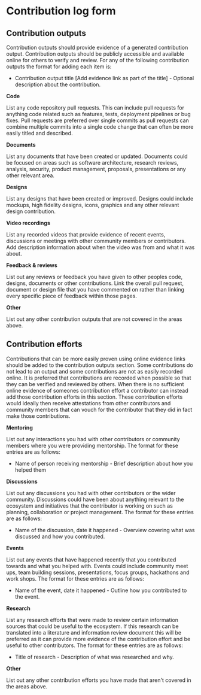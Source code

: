 # Contribution log form

## **Contribution outputs**

Contribution outputs should provide evidence of a generated contribution output. Contribution outputs should be publicly accessible and available online for others to verify and review. For any of the following contribution outputs the format for adding each item is:

* Contribution output title \[Add evidence link as part of the title] - Optional description about the contribution.



**Code**

List any code repository pull requests. This can include pull requests for anything code related such as features, tests, deployment pipelines or bug fixes. Pull requests are preferred over single commits as pull requests can combine multiple commits into a single code change that can often be more easily titled and described.



**Documents**

List any documents that have been created or updated. Documents could be focused on areas such as software architecture, research reviews, analysis, security, product management, proposals, presentations or any other relevant area.



**Designs**

List any designs that have been created or improved. Designs could include mockups, high fidelity designs, icons, graphics and any other relevant design contribution.



**Video recordings**

List any recorded videos that provide evidence of recent events, discussions or meetings with other community members or contributors. Add description information about when the video was from and what it was about.



**Feedback & reviews**

List out any reviews or feedback you have given to other peoples code, designs, documents or other contributions. Link the overall pull request, document or design file that you have commented on rather than linking every specific piece of feedback within those pages.



**Other**

List out any other contribution outputs that are not covered in the areas above.



## **Contribution efforts**

Contributions that can be more easily proven using online evidence links should be added to the contribution outputs section. Some contributions do not lead to an output and some contributions are not as easily recorded online. It is preferred that contributions are recorded when possible so that they can be verified and reviewed by others. When there is no sufficient online evidence of someones contribution effort a contributor can instead add those contribution efforts in this section. These contribution efforts would ideally then receive attestations from other contributors and community members that can vouch for the contributor that they did in fact make those contributions.



**Mentoring**

List out any interactions you had with other contributors or community members where you were providing mentorship. The format for these entries are as follows:

* Name of person receiving mentorship - Brief description about how you helped them



**Discussions**

List out any discussions you had with other contributors or the wider community. Discussions could have been about anything relevant to the ecosystem and initiatives that the contributor is working on such as planning, collaboration or project management. The format for these entries are as follows:

* Name of the discussion, date it happened - Overview covering what was discussed and how you contributed.



**Events**

List out any events that have happened recently that you contributed towards and what you helped with. Events could include community meet ups, team building sessions, presentations, focus groups, hackathons and work shops. The format for these entries are as follows:

* Name of the event, date it happened - Outline how you contributed to the event.



**Research**

List any research efforts that were made to review certain information sources that could be useful to the ecosystem. If this research can be translated into a literature and information review document this will be preferred as it can provide more evidence of the contribution effort and be useful to other contributors. The format for these entries are as follows:

* Title of research - Description of what was researched and why.



**Other**

List out any other contribution efforts you have made that aren't covered in the areas above.
